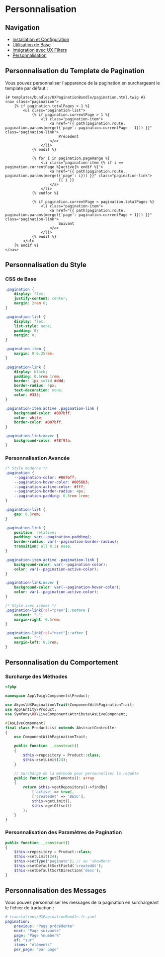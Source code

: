 # Personnalisation

## Navigation

- [Installation et Configuration](installation.md)
- [Utilisation de Base](usage.md)
- [Intégration avec UX Filters](ux-filters-integration.md)
- [Personnalisation](customization.md)

## Personnalisation du Template de Pagination

Vous pouvez personnaliser l'apparence de la pagination en surchargeant le template par défaut :

```twig
{# templates/bundles/UXPaginationBundle/pagination.html.twig #}
<nav class="pagination">
    {% if pagination.totalPages > 1 %}
        <ul class="pagination-list">
            {% if pagination.currentPage > 1 %}
                <li class="pagination-item">
                    <a href="{{ path(pagination.route, pagination.params|merge({'page': pagination.currentPage - 1})) }}" class="pagination-link">
                        Précédent
                    </a>
                </li>
            {% endif %}

            {% for i in pagination.pageRange %}
                <li class="pagination-item {% if i == pagination.currentPage %}active{% endif %}">
                    <a href="{{ path(pagination.route, pagination.params|merge({'page': i})) }}" class="pagination-link">
                        {{ i }}
                    </a>
                </li>
            {% endfor %}

            {% if pagination.currentPage < pagination.totalPages %}
                <li class="pagination-item">
                    <a href="{{ path(pagination.route, pagination.params|merge({'page': pagination.currentPage + 1})) }}" class="pagination-link">
                        Suivant
                    </a>
                </li>
            {% endif %}
        </ul>
    {% endif %}
</nav>
```

## Personnalisation du Style

### CSS de Base

```css
.pagination {
    display: flex;
    justify-content: center;
    margin: 2rem 0;
}

.pagination-list {
    display: flex;
    list-style: none;
    padding: 0;
    margin: 0;
}

.pagination-item {
    margin: 0 0.25rem;
}

.pagination-link {
    display: block;
    padding: 0.5rem 1rem;
    border: 1px solid #ddd;
    border-radius: 4px;
    text-decoration: none;
    color: #333;
}

.pagination-item.active .pagination-link {
    background-color: #007bff;
    color: white;
    border-color: #007bff;
}

.pagination-link:hover {
    background-color: #f8f9fa;
}
```

### Personnalisation Avancée

```css
/* Style moderne */
.pagination {
    --pagination-color: #007bff;
    --pagination-hover-color: #0056b3;
    --pagination-active-color: #fff;
    --pagination-border-radius: 4px;
    --pagination-padding: 0.5rem 1rem;
}

.pagination-list {
    gap: 0.5rem;
}

.pagination-link {
    position: relative;
    padding: var(--pagination-padding);
    border-radius: var(--pagination-border-radius);
    transition: all 0.3s ease;
}

.pagination-item.active .pagination-link {
    background-color: var(--pagination-color);
    color: var(--pagination-active-color);
}

.pagination-link:hover {
    background-color: var(--pagination-hover-color);
    color: var(--pagination-active-color);
}

/* Style avec icônes */
.pagination-link[rel="prev"]::before {
    content: "←";
    margin-right: 0.5rem;
}

.pagination-link[rel="next"]::after {
    content: "→";
    margin-left: 0.5rem;
}
```

## Personnalisation du Comportement

### Surcharge des Méthodes

```php
<?php

namespace App\Twig\Components\Product;

use Akyos\UXPagination\Trait\ComponentWithPaginationTrait;
use App\Entity\Product;
use Symfony\UX\LiveComponent\Attribute\AsLiveComponent;

#[AsLiveComponent]
final class ProductList extends AbstractController
{
    use ComponentWithPaginationTrait;

    public function __construct()
    {
        $this->repository = Product::class;
        $this->setLimit(24);
    }

    // Surcharge de la méthode pour personnaliser la requête
    public function getElements(): array
    {
        return $this->getRepository()->findBy(
            ['active' => true],
            ['createdAt' => 'DESC'],
            $this->getLimit(),
            $this->getOffset()
        );
    }
}
```

### Personnalisation des Paramètres de Pagination

```php
public function __construct()
{
    $this->repository = Product::class;
    $this->setLimit(24);
    $this->setType('paginate'); // ou 'showMore'
    $this->setDefaultSortField('createdAt');
    $this->setDefaultSortDirection('desc');
}
```

## Personnalisation des Messages

Vous pouvez personnaliser les messages de la pagination en surchargeant le fichier de traduction :

```yaml
# translations/UXPaginationBundle.fr.yaml
pagination:
    previous: "Page précédente"
    next: "Page suivante"
    page: "Page %number%"
    of: "sur"
    items: "éléments"
    per_page: "par page"
``` 